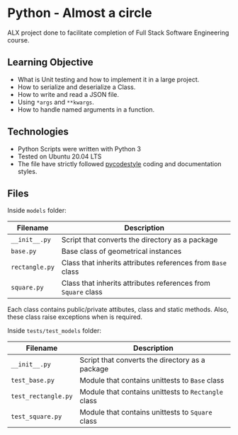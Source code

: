# Python - Almost a circle
ALX project done to facilitate completion of Full Stack Software Engineering course.

## Learning Objective
* What is Unit testing and how to implement it in a large project.
* How to serialize and deserialize a Class.
* How to write and read a JSON file.
* Using `*args` and `**kwargs`.
* How to handle named arguments in a function.
## Technologies
* Python Scripts were written with Python 3
* Tested on Ubuntu 20.04 LTS
* The file have strictly followed [pycodestyle](https://github.com/PyCQA/pycodestyle) coding and documentation styles.

## Files

Inside `models` folder:

| Filename | Description |
| -------- | ----------- |
| `__init__.py` | Script that converts the directory as a package |
| `base.py` | Base class of geometrical instances |
| `rectangle.py` | Class that inherits attributes references from `Base` class |
| `square.py` | Class that inherits attributes references from `Square` class |

Each class contains public/private attibutes, class and static methods. Also, these class raise exceptions when is required.

Inside `tests/test_models` folder:

| Filename | Description |
| -------- | ----------- |
| `__init__.py` | Script that converts the directory as a package |
| `test_base.py` | Module that contains unittests to `Base` class |
| `test_rectangle.py` | Module that contains unittests to `Rectangle` class |
| `test_square.py` | Module that contains unittests to `Square` class |
